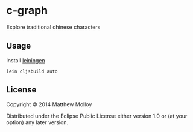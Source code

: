# c-graph

Explore traditional chinese characters

## Usage

Install [leiningen](https://github.com/technomancy/leiningen)

`lein cljsbuild auto`

## License

Copyright © 2014 Matthew Molloy

Distributed under the Eclipse Public License either version 1.0 or (at
your option) any later version.
